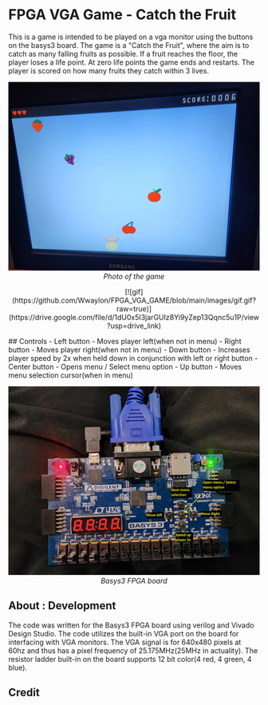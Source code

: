 # FPGA VGA Game -  Catch the Fruit
This is a game is intended to be played on a vga monitor using the buttons on the basys3 board. The game is a "Catch the Fruit", where the aim is to catch as many falling fruits as possible. 
If a fruit reaches the floor, the player loses a life point. At zero life points the game ends and restarts. 
The player is scored on how many fruits they catch within 3 lives.

<p align="center">
  <img src="https://github.com/Wwaylon/FPGA_VGA_GAME/blob/main/images/catchthefruit1.jpg?raw=true" width="800" title="Catch The Fruit Image">
  <br><em>Photo of the game</em>
</p>
<p align="center">
[![gif](https://github.com/Wwaylon/FPGA_VGA_GAME/blob/main/images/gif.gif?raw=true)](https://drive.google.com/file/d/1dU0x5I3jarGUIz8Yi9yZep13Qqnc5u1P/view?usp=drive_link)
</p>
## Controls
- Left button
  - Moves player left(when not in menu)
- Right button
  - Moves player right(when not in menu)
- Down button
  - Increases player speed by 2x when held down in conjunction with left or right button
- Center button 
  - Opens menu / Select menu option
- Up button
  - Moves menu selection cursor(when in menu)

<p align="center">
  <img src="https://github.com/Wwaylon/FPGA_VGA_GAME/blob/main/images/basys3.jpg?raw=true" width="550" title="basys3">
  <br><em>Basys3 FPGA board</em>
</p>

## About : Development
The code was written for the Basys3 FPGA board using verilog and Vivado Design Studio. The code utilizes the built-in VGA port on the board for interfacing with VGA monitors.
The VGA signal is for 640x480 pixels at 60hz and thus has a pixel frequency of 25.175MHz(25MHz in actuality).
The resistor ladder built-in on the board supports 12 bit color(4 red, 4 green, 4 blue). 


## Credit 

